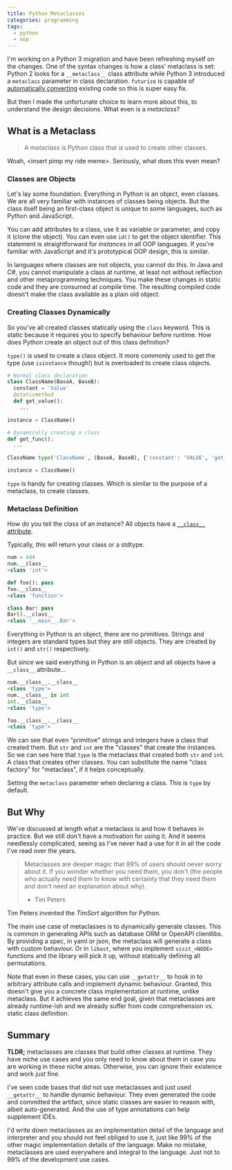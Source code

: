 ```yaml
---
title: Python Metaclasses
categories: programming
tags:
  - python
  - oop
---
```


I'm working on a Python 3 migration and have been refreshing myself on the changes.
One of the syntax changes is how a class' metaclass is set:
Python 2 looks for a `__metaclass__` class attribute while Python 3 introduced a `metaclass` parameter in class declaration.
`futurize` is capable of [automatically converting][python-future] existing code so this is super easy fix.

[python-future]: https://python-future.org/automatic_conversion.html

But then I made the unfortunate choice to learn more about this, to understand the design decisions.
What even is a _metaclass_?

## What is a Metaclass

> A _metaclass_ is Python class that is used to create other classes.

Woah, \<insert pimp my ride meme>.
Seriously, what does this even mean?

### Classes are Objects

Let's lay some foundation.
Everything in Python is an object, even classes.
We are all very familiar with instances of classes being objects.
But the class itself being an first-class object is unique to some languages, such as Python and JavaScript.

You can add attributes to a class, use it as variable or parameter, and copy it (clone the object).
You can even use `id()` to get the object identifier.
This statement is straightforward for _instances_ in all OOP languages.
If you're familiar with JavaScript and it's prototypical OOP design, this is similar.

In languages where classes are not objects, you cannot do this.
In Java and C#, you cannot manipulate a class at runtime, at least not without reflection and other metaprogramming techniques.
You make these changes in static code and they are consumed at compile time.
The resulting compiled code doesn't make the class available as a plain old object.

### Creating Classes Dynamically

So you've all created classes statically using the `class` keyword.
This is static because it requires you to specify behaviour before runtime.
How does Python create an object out of this class definition?

`type()` is used to create a class object.
It more commonly used to get the type (use `isinstance` though!) but is overloaded to create class objects.

```python
# Normal class declaration
class ClassName(BaseA, BaseB):
  constant = 'Value'
  @staticmethod
  def get_value():
    ...

instance = ClassName()

# Dynamically creating a class
def get_func():
  ...

ClassName type('ClassName', (BaseA, BaseB), {'constant': 'VALUE', 'get_value': get_func})

instance = ClassName()
```

`type` is handy for creating classes.
Which is similar to the purpose of a metaclass, to create classes.

### Metaclass Definition

How do you tell the class of an instance?
All objects have a [`__class__` attribute][__class__].

[__class__]: https://docs.python.org/3/library/stdtypes.html#instance.__class__

Typically, this will return your class or a stdtype.

```python
num = 444
num.__class__
<class 'int'>

def foo(): pass
foo.__class__
<class 'function'>

class Bar: pass
Bar().__class__
<class '__main__.Bar'>
```

Everything in Python is an object, there are no primitives.
Strings and integers are standard types but they are still objects.
They are created by `int()` and `str()` respectively.

But since we said everything in Python is an object and all objects have a `__class__` attribute...

```python
num.__class__.__class__
<class 'type'>
num.__class__ is int
int.__class__
<class 'type'>

foo.__class__.__class__
<class 'type'>
```

We can see that even "primitive" strings and integers have a class that created them.
But `str` and `int` are the "classes" that create the instances.
So we can see here that `type` is the metaclass that created both `str` and `int`.
A class that creates other classes.
You can substitute the name "class factory" for "metaclass", if it helps conceptually.

Setting the `metaclass` parameter when declaring a class.
This is `type` by default.

## But Why

We've discussed at length what a metaclass is and how it behaves in practice.
But we still don't have a motivation for using it.
And it seems needlessly complicated, seeing as I've never had a use for it in all the code I've read over the years.

> Metaclasses are deeper magic that 99% of users should never worry about it.
> If you wonder whether you need them, you don't
> (the people who actually need them to know with certainty that they need them and don't need an explanation about why).
>
> - Tim Peters

Tim Peters invented the _TimSort_ algorithm for Python.

The main use case of metaclasses is to dynamically generate classes.
This is common in generating APIs such as database ORM or OpenAPI clientlibs.
By providing a spec, in yaml or json, the metaclass will generate a class with custom behaviour.
Or in `libast`, where you implement `visit_<NODE>` functions and the library will pick it up, without statically
defining all permutations.

Note that even in these cases, you can use `__getattr__` to hook in to arbitrary attribute calls and implement dynamic behaviour.
Granted, this doesn't give you a concrete class implementation at runtime, unlike metaclass.
But it achieves the same end goal, given that metaclasses are already runtime-ish and we already suffer from code
comprehension vs. static class definition.

## Summary

**TLDR;** metaclasses are classes that build other classes at runtime.
They have niche use cases and you only need to know about them in case you are working in these niche areas.
Otherwise, you can ignore their existence and work just fine.

I've seen code bases that did not use metaclasses and just used `__getattr__` to handle dynamic behaviour.
They even generated the code and committed the artifact, since static classes are easier to reason with, albeit auto-generated.
And the use of type annotations can help supplement IDEs.

I'd write down metaclasses as an implementation detail of the language and interpreter and you should not feel obliged
to use it,
just like 99% of the other magic implementation details of the language.
Make no mistake, metaclasses are used everywhere and integral to the language.
Just not to 99% of the development use cases.
